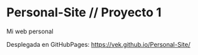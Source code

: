 # Personal-Site // Proyecto 1
Mi web personal

Desplegada en GitHubPages: https://vek.github.io/Personal-Site/
